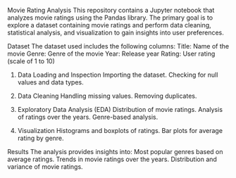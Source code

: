 Movie Rating Analysis
This repository contains a Jupyter notebook that analyzes movie ratings using the Pandas library. The primary goal is to explore a dataset containing movie ratings and perform data cleaning, statistical analysis, and visualization to gain insights into user preferences.

Dataset
The dataset used includes the following columns:
Title: Name of the movie
Genre: Genre of the movie
Year: Release year
Rating: User rating (scale of 1 to 10)

1. Data Loading and Inspection
Importing the dataset.
Checking for null values and data types.

2. Data Cleaning
Handling missing values.
Removing duplicates.

3. Exploratory Data Analysis (EDA)
Distribution of movie ratings.
Analysis of ratings over the years. Genre-based analysis.

4. Visualization
Histograms and boxplots of ratings.
Bar plots for average rating by genre.

Results
The analysis provides insights into:
Most popular genres based on average ratings.
Trends in movie ratings over the years.
Distribution and variance of movie ratings.
